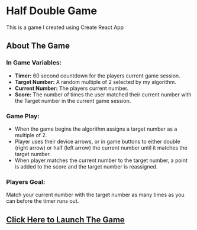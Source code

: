 # Half Double Game

This is a game I created using Create React App

## About The Game

### In Game Variables:
- **Timer:** 60 second countdown for the players current game session.
- **Target Number:** A random multiple of 2 selected by my algorithm.
- **Current Number:** The players current number.
- **Score:** The number of times the user matched their current number with the Target number in the current game session.

### Game Play:
- When the game begins the algorithm assigns a target number as a multiple of 2. 
- Player uses their device arrows, or in game buttons to either double (right arrow) or half (left arrow) the current number until it matches the target number.
- When player matches the current number to the target number, a point is added to the score and the target number is reassigned.

### Players Goal:
Match your current number with the target number as many times as you can before the timer runs out.

## [Click Here to Launch The Game](https://zevsaloff.github.io/half-double/)

